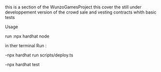 this is a section of the WunzoGamesProject
this cover the still under developpement version of the crowd sale and vesting contracts whith basic tests

Usage

run :npx hardhat node

in ther terminal Run :

-npx hardhat run scripts/deploy.ts

-npx hardhat test
